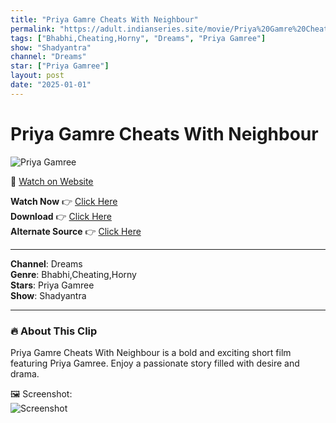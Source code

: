 ```yaml
---
title: "Priya Gamre Cheats With Neighbour"
permalink: "https://adult.indianseries.site/movie/Priya%20Gamre%20Cheats%20With%20Neighbour"
tags: ["Bhabhi,Cheating,Horny", "Dreams", "Priya Gamree"]
show: "Shadyantra"
channel: "Dreams"
star: ["Priya Gamree"]
layout: post
date: "2025-01-01"
---
```


# Priya Gamre Cheats With Neighbour

![Priya Gamree](https://shorts.desisins.com/wp-content/uploads/2023/11/Priya-Gamre-Sadhyantra-Dreams.jpg)

🔗 [Watch on Website](https://adult.indianseries.site/movie/Priya%20Gamre%20Cheats%20With%20Neighbour)

**Watch Now** 👉 [Click Here](https://adult.indianseries.site/movie/Priya%20Gamre%20Cheats%20With%20Neighbour)  
**Download** 👉 [Click Here](https://adult.indianseries.site/movie/Priya%20Gamre%20Cheats%20With%20Neighbour)  
**Alternate Source** 👉 [Click Here](https://adult.indianseries.site/movie/Priya%20Gamre%20Cheats%20With%20Neighbour)

---

**Channel**: Dreams  
**Genre**: Bhabhi,Cheating,Horny  
**Stars**: Priya Gamree  
**Show**: Shadyantra

---

### 🔥 About This Clip

Priya Gamre Cheats With Neighbour is a bold and exciting short film featuring Priya Gamree. Enjoy a passionate story filled with desire and drama.
 
🖼️ Screenshot:  
![Screenshot](https://shorts.desisins.com/wp-content/uploads/2023/11/Priya-Gamre-Sadhyantra-Dreams.jpg)
